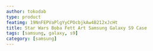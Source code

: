 ```yaml
---
author: tokodab
type: product
featimg: 19NnFEPVaPlgYyCPOcbjkAw4B212xJcHt
title: Star Wars Boba Fett Art Samsung Galaxy S9 Case
tags: [samsung, galaxy, s9]
category: [samsung]
---
```

